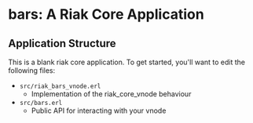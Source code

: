 bars: A Riak Core Application
======================================

Application Structure
---------------------

This is a blank riak core application. To get started, you'll want to edit the
following files:

* `src/riak_bars_vnode.erl`
  * Implementation of the riak_core_vnode behaviour
* `src/bars.erl`
  * Public API for interacting with your vnode
